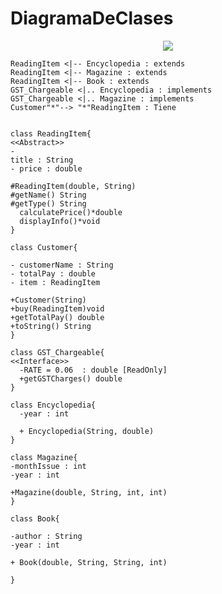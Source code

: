 # DiagramaDeClases 




<p align ="center">
 <image src="Pics/ReadingItem.png"></image>
 </p>

    ReadingItem <|-- Encyclopedia : extends
    ReadingItem <|-- Magazine : extends
    ReadingItem <|-- Book : extends
    GST_Chargeable <|.. Encyclopedia : implements
    GST_Chargeable <|.. Magazine : implements
    Customer"*"--> "*"ReadingItem : Tiene
    
    
    class ReadingItem{
    <<Abstract>>
    - 
    title : String
    - price : double

    #ReadingItem(double, String)
    #getName() String
    #getType() String
      calculatePrice()*double
      displayInfo()*void
    }

    class Customer{

    - customerName : String
    - totalPay : double
    - item : ReadingItem

    +Customer(String)
    +buy(ReadingItem)void
    +getTotalPay() double
    +toString() String
    }

    class GST_Chargeable{
    <<Interface>>
      -RATE = 0.06  : double [ReadOnly]
      +getGSTCharges() double 
    }

    class Encyclopedia{
      -year : int

      + Encyclopedia(String, double) 
    }

    class Magazine{
    -monthIssue : int
    -year : int

    +Magazine(double, String, int, int)
    }
    
    class Book{
    
    -author : String
    -year : int

    + Book(double, String, String, int)

    }

